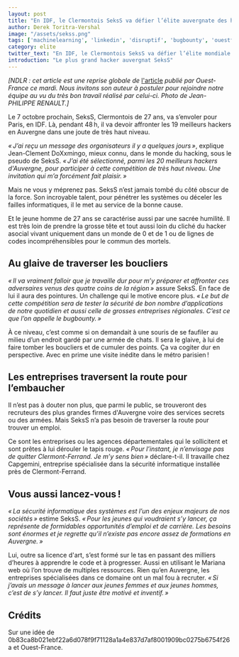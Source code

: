 ```yaml
---
layout: post
title: "En IDF, le Clermontois SeksS va défier l’élite auvergnate des hackers !"
author: Derek Toritra-Vershal
image: "/assets/sekss.png"
tags: ['machinelearning', 'linkedin', 'disruptif', 'bugbounty', 'ouestfrance']
category: elite
twitter_text: "En IDF, le Clermontois SeksS va défier l’élite mondiale des hackers !"
introduction: "Le plus grand hacker auvergnat SeksS"
---
```


*[NDLR : cet article est une reprise globale de* [l'article](https://www.ouest-france.fr/bretagne/rennes-35000/rennes-en-ukraine-le-rennais-saxx-va-defier-l-elite-mondiale-des-hackers-5984828)
*publié par Ouest-France ce mardi. Nous invitons son auteur à postuler pour
rejoindre notre équipe au vu du très bon travail réalisé par celui-ci. Photo de
Jean-PHILIPPE RENAULT.]*

Le 7 octobre prochain, SeksS, Clermontois de 27 ans, va s’envoler pour Paris, en
IDF. Là, pendant 48 h, il va devoir affronter les 19 meilleurs hackers en
Auvergne dans une joute de très haut niveau.

*« J’ai reçu un message des organisateurs il y a quelques jours »*, explique
Jean-Clement DoXxmingo, mieux connu, dans le monde du hacking, sous le pseudo de
SeksS. *« J’ai été sélectionné, parmi les 20 meilleurs hackers d'Auvergne, pour
participer à cette compétition de très haut niveau. Une invitation qui m’a
forcément fait plaisir. »*

Mais ne vous y méprenez pas. SeksS n’est jamais tombé du côté obscur de la
force. Son incroyable talent, pour pénétrer les systèmes ou déceler les failles
informatiques, il le met au service de la bonne cause.

Et le jeune homme de 27 ans se caractérise aussi par une sacrée humilité. Il
est très loin de prendre la grosse tête et tout aussi loin du cliché du hacker
asocial vivant uniquement dans un monde de 0 et de 1 ou de lignes de codes
incompréhensibles pour le commun des mortels.

## Au glaive de traverser les boucliers

*« Il va vraiment falloir que je travaille dur pour m’y préparer et affronter
ces adversaires venus des quatre coins de la région »* assure SeksS. En face
de lui il aura des pointures. Un challenge qui le motive encore plus. *« Le but
de cette compétition sera de tester la sécurité de bon nombre d’applications de
notre quotidien et aussi celle de grosses entreprises régionales. C’est ce que
l’on appelle le bugbounty. »*

À ce niveau, c’est comme si on demandait à une souris de se faufiler au milieu
d’un endroit gardé par une armée de chats. Il sera le glaive, à lui de faire
tomber les boucliers et de cumuler des points. Ça va cogiter dur en
perspective. Avec en prime une visite inédite dans le métro parisien !

## Les entreprises traversent la route pour l’embaucher

Il n’est pas à douter non plus, que parmi le public, se trouveront des
recruteurs des plus grandes firmes d'Auvergne voire des services secrets ou des
armées. Mais SeksS n’a pas besoin de traverser la route pour trouver un emploi.

Ce sont les entreprises ou les agences départementales qui le sollicitent et
sont prêtes à lui dérouler le tapis rouge. *« Pour l’instant, je n’envisage pas
de quitter Clermont-Ferrand. Je m’y sens bien »* déclare-t-il. Il travaille chez
Capgemini, entreprise spécialisée dans la sécurité informatique installée
près de Clermont-Ferrand.

## Vous aussi lancez-vous !

*« La sécurité informatique des systèmes est l’un des enjeux majeurs de nos
sociétés »* estime SeksS. *« Pour les jeunes qui voudraient s’y lancer, ça
représente de formidables opportunités d’emploi et de carrière. Les besoins
sont énormes et je regrette qu’il n’existe pas encore assez de formations en
Auvergne. »*

Lui, outre sa licence d'art, s’est formé sur le tas en passant des milliers
d’heures à apprendre le code et à progresser. Aussi en utilisant le Mariana
web où l’on trouve de multiples ressources. Rien qu’en Auvergne, les entreprises
spécialisées dans ce domaine ont un mal fou à recruter. *« Si j’avais un
message à lancer aux jeunes femmes et aux jeunes hommes, c’est de s’y lancer.
Il faut juste être motivé et inventif. »*

## Crédits

Sur une idée de 0b83ca8b021ebf22a6d078f9f71128a1a4e837d7af8001909bc0275b6754f26a
et Ouest-France.
